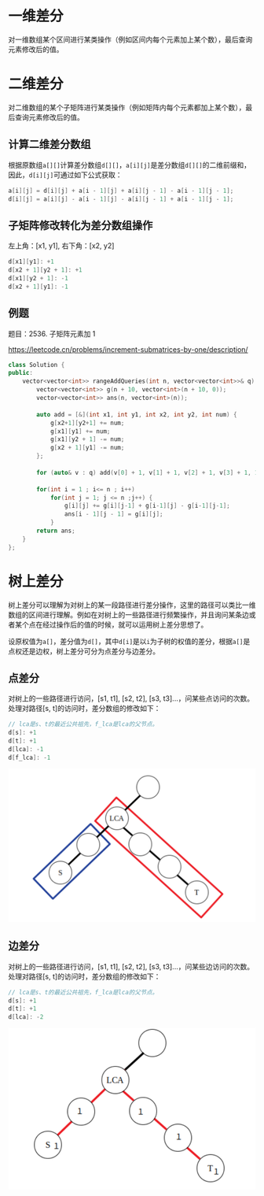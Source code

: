 # 一维差分
对一维数组某个区间进行某类操作（例如区间内每个元素加上某个数），最后查询元素修改后的值。

# 二维差分
对二维数组的某个子矩阵进行某类操作（例如矩阵内每个元素都加上某个数），最后查询元素修改后的值。
## 计算二维差分数组
根据原数组`a[][]`计算差分数组`d[][]`，`a[i][j]`是差分数组`d[][]`的二维前缀和，因此，`d[i][j]`可通过如下公式获取：
```cpp
a[i][j] = d[i][j] + a[i - 1][j] + a[i][j - 1] - a[i - 1][j - 1];
d[i][j] = a[i][j] - a[i - 1][j] - a[i][j - 1] + a[i - 1][j - 1];
```
## 子矩阵修改转化为差分数组操作
左上角：[x1, y1], 右下角：[x2, y2]
```cpp
d[x1][y1]: +1
d[x2 + 1][y2 + 1]: +1
d[x1][y2 + 1]: -1
d[x2 + 1][y1]: -1
```
## 例题
题目：2536. 子矩阵元素加 1

https://leetcode.cn/problems/increment-submatrices-by-one/description/
```cpp
class Solution {
public:
    vector<vector<int>> rangeAddQueries(int n, vector<vector<int>>& q) {
        vector<vector<int>> g(n + 10, vector<int>(n + 10, 0));
        vector<vector<int>> ans(n, vector<int>(n));
        
        auto add = [&](int x1, int y1, int x2, int y2, int num) {
            g[x2+1][y2+1] += num;
            g[x1][y1] += num;
            g[x1][y2 + 1] -= num;
            g[x2 + 1][y1] -= num;
        };
        
        for (auto& v : q) add(v[0] + 1, v[1] + 1, v[2] + 1, v[3] + 1, 1);
        
        for(int i = 1 ; i<= n ; i++)
            for(int j = 1; j <= n ;j++) {
                g[i][j] += g[i][j-1] + g[i-1][j] - g[i-1][j-1];
                ans[i - 1][j - 1] = g[i][j];
            }
        return ans;
    }
};
```


# 树上差分
树上差分可以理解为对树上的某一段路径进行差分操作，这里的路径可以类比一维数组的区间进行理解。例如在对树上的一些路径进行频繁操作，并且询问某条边或者某个点在经过操作后的值的时候，就可以运用树上差分思想了。

设原权值为`a[]`，差分值为`d[]`，其中`d[i]`是以`i`为子树的权值的差分，根据`a[]`是点权还是边权，树上差分可分为点差分与边差分。
## 点差分
对树上的一些路径进行访问，[s1, t1], [s2, t2], [s3, t3]...，问某些点访问的次数。处理对路径[s, t]的访问时，差分数组的修改如下：
```cpp
// lca是s、t的最近公共祖先，f_lca是lca的父节点。
d[s]: +1
d[t]: +1
d[lca]: -1
d[f_lca]: -1
```
![点差分示意图](image.png)

## 边差分
对树上的一些路径进行访问，[s1, t1], [s2, t2], [s3, t3]...，问某些边访问的次数。处理对路径[s, t]的访问时，差分数组的修改如下：
```cpp
// lca是s、t的最近公共祖先，f_lca是lca的父节点。
d[s]: +1
d[t]: +1
d[lca]: -2
```
![边差分示意图](image-1.png)
